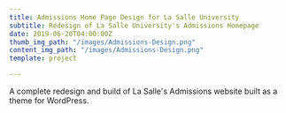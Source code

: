 ```yaml
---
title: Admissions Home Page Design for La Salle University
subtitle: Redesign of La Salle University's Admissions Homepage
date: 2019-06-20T04:00:00Z
thumb_img_path: "/images/Admissions-Design.png"
content_img_path: "/images/Admissions-Design.png"
template: project

---
```

A complete redesign and build of La Salle's Admissions website built as a theme for WordPress.